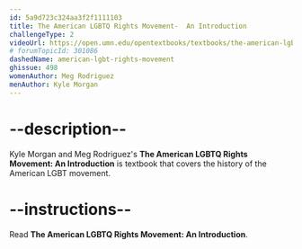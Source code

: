 ```yaml
---
id: 5a9d723c324aa3f2f1111103
title: The American LGBTQ Rights Movement-  An Introduction
challengeType: 2
videoUrl: https://open.umn.edu/opentextbooks/textbooks/the-american-lgbtq-rights-movement-an-introduction
# forumTopicId: 301086
dashedName: american-lgbt-rights-movement
ghissue: 498
womenAuthor: Meg Rodriguez
menAuthor: Kyle Morgan
---
```


# --description--

Kyle Morgan and Meg Rodriguez's __The American LGBTQ Rights Movement: An Introduction__ is textbook that covers the history of the American LGBT movement.

# --instructions--

Read __The American LGBTQ Rights Movement: An Introduction__.